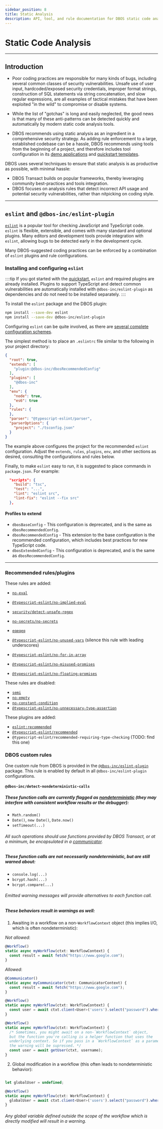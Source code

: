 ```yaml
---
sidebar_position: 8
title: Static Analysis
description: API, tool, and rule documentation for DBOS static code analysis
---
```


# Static Code Analysis

---

## Introduction

- Poor coding practices are responsible for many kinds of bugs, including several common classes of security vulnerabilities.
Unsafe use of user input, hardcoded/exposed security credentials, improper format strings, construction of SQL statements via string concatenation, and slow regular expressions, are all examples of tactical mistakes that have been exploited "in the wild" to compromise or disable systems.
- While the list of "gotchas" is long and easily neglected, the good news is that many of these anti-patterns can be detected quickly and automatically by modern static code analysis tools.

- DBOS recommends using static analysis as an ingredient in a comprehensive security strategy.  As adding rule enforcement to a large, established codebase can be a hassle, DBOS recommends using tools from the beginning of a project, and therefore includes tool configuration in its [demo applications](https://github.com/dbos-inc/dbos-demo-apps) and [quickstart templates](../getting-started/quickstart.md).

DBOS uses several techniques to ensure that static analysis is as productive as possible, with minimal hassle:
* DBOS Transact builds on popular frameworks, thereby leveraging community best-practices and tools integration.
* DBOS focuses on analysis rules that detect incorrect API usage and potential security vulnerabilities, rather than nitpicking on coding style.

---

## `eslint` and `@dbos-inc/eslint-plugin`

[`eslint`](https://eslint.org/) is a popular tool for checking JavaScript and TypeScript code.  `eslint` is flexible, extensible, and comes with many standard and optional plugins.  Many editors and development tools provide integration with `eslint`, allowing bugs to be detected early in the development cycle.

Many DBOS-suggested coding practices can be enforced by a combination of `eslint` plugins and rule configurations.

### Installing and configuring `eslint`

::::tip
If you got started with the [quickstart](../getting-started/quickstart.md), `eslint` and required plugins are already installed.
Plugins to support TypeScript and detect common vulnerabilities are automatically installed with `@dbos-inc/eslint-plugin` as dependencies and do not need to be installed separately.
::::

To install the `eslint` package and the DBOS plugin:
```bash
npm install --save-dev eslint
npm install --save-dev @dbos-inc/eslint-plugin
```

Configuring `eslint` can be quite involved, as there are [several complete configuration schemes](https://eslint.org/docs/latest/use/configure/configuration-files#configuration-file-formats).

The simplest method is to place an `.eslintrc` file similar to the following in your project directory:
```json
{
  "root": true,
  "extends": [
    "plugin:@dbos-inc/dbosRecommendedConfig"
  ],
  "plugins": [
    "@dbos-inc"
  ],
  "env": {
    "node": true,
    "es6": true
  },
  "rules": {
  },
  "parser": "@typescript-eslint/parser",
  "parserOptions": {
    "project": "./tsconfig.json"
  }
}
```

The example above configures the project for the recommended `eslint` configuration.  Adjust the `extends`, `rules`, `plugins`, `env`, and other sections as desired, consulting the configurations and rules below.

Finally, to make `eslint` easy to run, it is suggested to place commands in `package.json`.  For example:
```json
  "scripts": {
    "build": "tsc",
    "test": "...",
    "lint": "eslint src",
    "lint-fix": "eslint --fix src"
  },
```

#### Profiles to extend

* `dbosBaseConfig` - This configuration is deprecated, and is the same as `dbosRecommendedConfig`.
* `dbosRecommendedConfig` - This extension to the base configuration is the recommended configuration, which includes best practices for new TypeScript code.
* `dbosExtendedConfig` - This configuration is deprecated, and is the same as `dbosRecommendedConfig`.

---

### Recommended rules/plugins

These rules are added:
- [`no-eval`](https://eslint.org/docs/latest/rules/no-eval)
- [`@typescript-eslint/no-implied-eval`](https://eslint.org/docs/latest/rules/no-implied-eval)
- [`security/detect-unsafe-regex`](https://github.com/eslint-community/eslint-plugin-security/blob/HEAD/docs/rules/detect-unsafe-regex.md)
- [`no-secrets/no-secrets`](https://www.npmjs.com/package/eslint-plugin-no-secrets/v/0.1.2)

- [`eqeqeq`](https://eslint.org/docs/latest/rules/eqeqeq)
- [`@typescript-eslint/no-unused-vars`](https://typescript-eslint.io/rules/no-unused-vars/) (silence this rule with leading underscores)
- [`@typescript-eslint/no-for-in-array`](https://typescript-eslint.io/rules/no-for-in-array/)
- [`@typescript-eslint/no-misused-promises`](https://typescript-eslint.io/rules/no-misused-promises/)
- [`@typescript-eslint/no-floating-promises`](https://typescript-eslint.io/rules/no-floating-promises/)

These rules are disabled:
- [`semi`](https://eslint.org/docs/latest/rules/semi)
- [`no-empty`](https://eslint.org/docs/latest/rules/no-empty)
- [`no-constant-condition`](https://eslint.org/docs/latest/rules/no-constant-condition)
- [`@typescript-eslint/no-unnecessary-type-assertion`](https://typescript-eslint.io/rules/no-unnecessary-type-assertion/)

These plugins are added:
- [`eslint:recommended`](https://github.com/eslint/eslint/blob/main/packages/js/src/configs/eslint-recommended.js)
- [`@typescript-eslint/recommended`](https://github.com/typescript-eslint/typescript-eslint/blob/main/packages/eslint-plugin/src/configs/recommended.ts)
- `@typescript-eslint/recommended-requiring-type-checking` (TODO: find this one)

### DBOS custom rules

One custom rule from DBOS is provided in the [`@dbos-inc/eslint-plugin`](https://github.com/dbos-inc/eslint-plugin) package.  This rule is enabled by default in all `@dbos-inc/eslint-plugin` configurations.

#### `@dbos-inc/detect-nondeterministic-calls`

##### These function calls are currently flagged as [nondeterministic](https://docs.dbos.dev/tutorials/workflow-tutorial#determinism) (they may interfere with consistent workflow results or the debugger):

- `Math.random()`
- `Date()`, `new Date()`, `Date.now()`
- `setTimeout(...)`

###### All such operations should use functions provided by DBOS Transact, or at a minimum, be encapsulated in a [communicator](../tutorials/communicator-tutorial).

##### These function calls are not necessarily nondeterministic, but are still warned about:

- `console.log(...)`
- `bcrypt.hash(...)`
- `bcrypt.compare(...)`

###### Emitted warning messages will provide alternatives to each function call.

##### These behaviors result in warnings as well:

1. Awaiting in a workflow on a non-`WorkflowContext` object (this implies I/O, which is often nondeterministic):

*Not allowed*:

```ts
@Workflow()
static async myWorkflow(ctxt: WorkflowContext) {
  const result = await fetch("https://www.google.com");
}
```

*Allowed*:

```ts
@Communicator()
static async myCommunicator(ctxt: CommunicatorContext) {
  const result = await fetch("https://www.google.com");
}
```

```ts
@Workflow()
static async myWorkflow(ctxt: WorkflowContext) {
  const user = await ctxt.client<User>('users').select("password").where({ username }).first();
}
```

```ts
@Workflow()
static async myWorkflow(ctxt: WorkflowContext) {
  /* Sometimes, you might await on a non-`WorkflowContext` object,
  but the function you're calling is a helper function that uses the
  underlying context. So if you pass in a `WorkflowContext` as a parameter,
  the warning will be supressed. */
  const user = await getUser(ctxt, username);
}
```

2. Global modification in a workflow (this often leads to nondeterministic behavior):

```ts

let globalUser = undefined;

@Workflow()
static async myWorkflow(ctxt: WorkflowContext) {
  globalUser = await ctxt.client<User>('users').select("password").where({ username }).first();
}
```

###### Any global variable defined outside the scope of the workflow which is directly modified will result in a warning.
